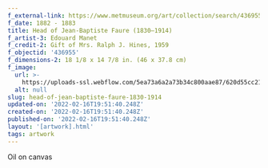 ```yaml
---
f_external-link: https://www.metmuseum.org/art/collection/search/436955
f_date: 1882 - 1883
title: Head of Jean-Baptiste Faure (1830–1914)
f_artist-3: Edouard Manet
f_credit-2: Gift of Mrs. Ralph J. Hines, 1959
f_objectid: '436955'
f_dimensions-2: 18 1/8 x 14 7/8 in. (46 x 37.8 cm)
f_image:
  url: >-
    https://uploads-ssl.webflow.com/5ea73a6a2a73b34c800aae87/620d55cc2123e7363dd302a1_DT200593.jpeg
  alt: null
slug: head-of-jean-baptiste-faure-1830-1914
updated-on: '2022-02-16T19:51:40.248Z'
created-on: '2022-02-16T19:51:40.248Z'
published-on: '2022-02-16T19:51:40.248Z'
layout: '[artwork].html'
tags: artwork
---
```


Oil on canvas
